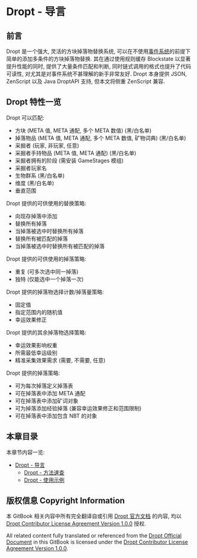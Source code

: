 # Dropt - 导言

## 前言
Dropt 是一个强大, 灵活的方块掉落物替换系统, 可以在不使用[事件系统](/advanced/event-overview/README.md)的前提下简单的添加多条件的方块掉落物替换. 其在通过使用规则缓存 Blockstate 以显著提升性能的同时, 提供了大量条件匹配和判断, 同时链式调用的格式也提升了代码可读性, 对尤其是对事件系统不甚理解的新手非常友好. Dropt 本身提供 JSON, ZenScript 以及 Java DroptAPI 支持, 但本文将侧重 ZenScript 兼容. 

## Dropt 特性一览
Dropt 可以匹配:
* 方块 (META 值, META 通配, 多个 META 数值) (黑/白名单)
* 掉落物品 (META 值, META 通配, 多个 META 数值, 矿物词典) (黑/白名单)
* 采掘者 (玩家, 非玩家, 任意)
* 采掘者手持物品 (META 值, META 通配) (黑/白名单)
* 采掘者拥有的阶段 (需安装 GameStages 模组)
* 采掘者玩家名
* 生物群系 (黑/白名单)
* 维度 (黑/白名单)
* 垂直范围

Dropt 提供的可供使用的替换策略:
* 向现存掉落中添加
* 替换所有掉落
* 当掉落被选中时替换所有掉落
* 替换所有被匹配的掉落
* 当掉落被选中时替换所有被匹配的掉落

Dropt 提供的可供使用的掉落策略:
* 重复 (可多次选中同一掉落)
* 独特 (仅能选中一个掉落一次)

Dropt 提供的掉落物选择计数/掉落量策略:
* 固定值
* 指定范围内的随机值
* 幸运效果修正

Dropt 提供的其余掉落物选择策略:
* 幸运效果影响权重
* 所需最低幸运级别
* 精准采集效果需求 (需要, 不需要, 任意)

Dropt 提供的掉落策略:
* 可为每次掉落定义掉落表
* 可在掉落表中添加 META 通配
* 可在掉落表中添加矿词对象
* 可为掉落添加经验掉落 (兼容幸运效果修正和范围限制)
* 可在掉落表中添加包含 NBT 的对象


## 本章目录
本章节内容一览:

* [Dropt - 导言](/easy/drops/dropt/README.md)
  * [Dropt - 方法速查](/easy/drops/dropt/methods-overview.md)
  * [Dropt - 使用示例](/easy/drops/dropt/examples-using.md)


## 版权信息 Copyright Information

本 GitBook 相关内容中所有完全翻译自或引用 [Dropt 官方文档](https://dropt.readthedocs.io/en/latest/https://dropt.readthedocs.io/en/latest/) 的内容, 均以 [Dropt Contributor License Agreement Version 1.0.0](https://dropt.readthedocs.io/en/latest/cla/) 授权.


All related content fully translated or referenced from the [Dropt Official Document](https://dropt.readthedocs.io/en/latest/https://dropt.readthedocs.io/en/latest/) in this GitBook is licensed under the [Dropt Contributor License Agreement Version 1.0.0](https://dropt.readthedocs.io/en/latest/cla/).
